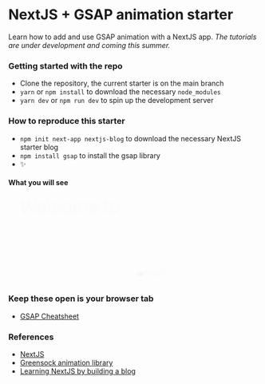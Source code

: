 # NextJS + GSAP animation starter
Learn how to add and use GSAP animation with a NextJS app.
*The tutorials are under development and coming this summer.*

### Getting started with the repo
- Clone the repository, the current starter is on the main branch
- `yarn` or `npm install` to download the necessary `node_modules`
- `yarn dev` or `npm run dev` to spin up the development server

### How to reproduce this starter
- `npm init next-app nextjs-blog` to download the necessary NextJS starter blog
- `npm install gsap` to install the gsap library
- ✨

#### What you will see
![Getting started gid](starter.gif)

### Keep these open is your browser tab
- [GSAP Cheatsheet](https://greensock.com/cheatsheet/)
### References
- [NextJS](https://nextjs.org/)
- [Greensock animation library](https://greensock.com/)
- [Learning NextJS by building a blog](https://nextjs.org/learn/basics/create-nextjs-app)